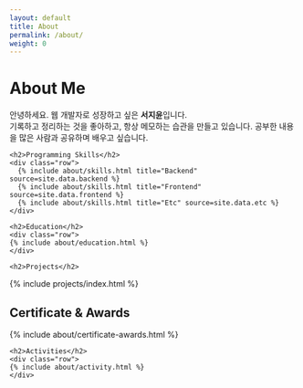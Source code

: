 ```yaml
---
layout: default
title: About
permalink: /about/
weight: 0
---
```


<div class="col-lg-10 mx-auto mt-5">
  <div class="markdown-body">
    <h1><b>About Me</b></h1>
    <p>
      안녕하세요. 웹 개발자로 성장하고 싶은 <b>서지윤</b>입니다.<br>
      기록하고 정리하는 것을 좋아하고, 항상 메모하는 습관을 만들고 있습니다. 공부한 내용을 많은 사람과 공유하며 배우고 싶습니다.
    </p>

    <h2>Programming Skills</h2>
    <div class="row">
      {% include about/skills.html title="Backend" source=site.data.backend %}
      {% include about/skills.html title="Frontend" source=site.data.frontend %}
      {% include about/skills.html title="Etc" source=site.data.etc %}
    </div>

    <h2>Education</h2>
    <div class="row">
    {% include about/education.html %}
    </div>

    <h2>Projects</h2>
  </div>

  <div class="row">
  {% include projects/index.html %}
  </div>

  <div class="markdown-body">
    <h2>Certificate & Awards</h2>
    <div class="row">
    {% include about/certificate-awards.html %}
    </div>

    <h2>Activities</h2>
    <div class="row">
    {% include about/activity.html %}
    </div>
  </div>
</div>

